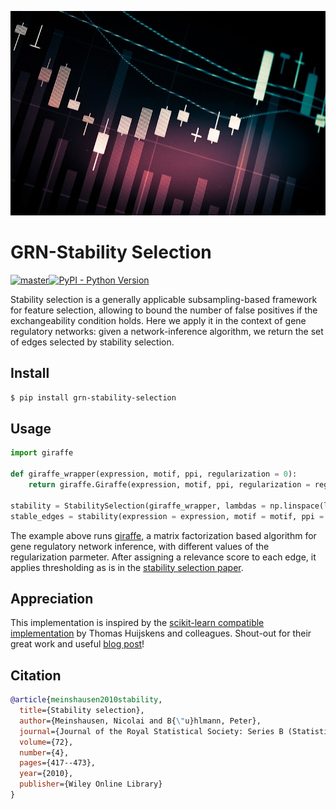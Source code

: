 ![Alt text](/wallpaper.png?raw=true "Title")
# GRN-Stability Selection

[![master](https://github.com/soelmicheletti/grn-thresholding/actions/workflows/python-app.yml/badge.svg?branch=main)](https://github.com/soelmicheletti/grn-thresholding/actions/workflows/python-app.yml)[![PyPI - Python Version](https://img.shields.io/pypi/v/grn-thresholding?style=flat&colorA=0f0f0f&colorB=0f0f0f)](https://pypi.org/project/grn-stability-selection/)

Stability selection is a generally applicable subsampling-based framework for feature selection, allowing to bound the number of false positives if the exchangeability condition holds. Here we apply it in the context of gene regulatory networks: given a network-inference algorithm, we return the set of edges selected by stability selection. 

## Install

```bash
$ pip install grn-stability-selection
```


## Usage

```python
import giraffe

def giraffe_wrapper(expression, motif, ppi, regularization = 0):
    return giraffe.Giraffe(expression, motif, ppi, regularization = regularization).get_regulation()

stability = StabilitySelection(giraffe_wrapper, lambdas = np.linspace(lambda_min, lambda_max, grid_size), K = 100, v = 30)
stable_edges = stability(expression = expression, motif = motif, ppi = ppi)
```

The example above runs [giraffe](TODO), a matrix factorization based algorithm for gene regulatory network inference, with different values of the regularization parmeter. After assigning a relevance score to each edge, it applies thresholding as is in the [stability selection paper](https://rss.onlinelibrary.wiley.com/doi/pdf/10.1111/j.1467-9868.2010.00740.x?casa_token=zNJa8W_cynwAAAAA:_49AqlilJp_TP_9X2vopg6TFGoiBA-rkTJrpjZW8TurMEcOayPP4p25TUkpTzeTabnzOA5udoWyGJ5tTzw). 

## Appreciation
 
This implementation is inspired by the [scikit-learn compatible implementation](https://github.com/scikit-learn-contrib/stability-selection) by Thomas Huijskens and colleagues. Shout-out for their great work and useful [blog post](https://thuijskens.github.io/2018/07/25/stability-selection/)!

## Citation

```bibtex
@article{meinshausen2010stability,
  title={Stability selection},
  author={Meinshausen, Nicolai and B{\"u}hlmann, Peter},
  journal={Journal of the Royal Statistical Society: Series B (Statistical Methodology)},
  volume={72},
  number={4},
  pages={417--473},
  year={2010},
  publisher={Wiley Online Library}
}

```
